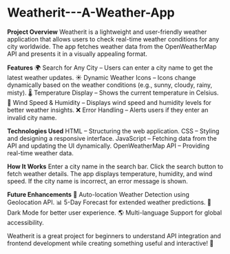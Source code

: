 # Weatherit---A-Weather-App

**Project Overview**
Weatherit is a lightweight and user-friendly weather application that allows users to check real-time weather conditions for any city worldwide. The app fetches weather data from the OpenWeatherMap API and presents it in a visually appealing format.

**Features**
🌍 Search for Any City – Users can enter a city name to get the latest weather updates.
☀️ Dynamic Weather Icons – Icons change dynamically based on the weather conditions (e.g., sunny, cloudy, rainy, misty).
🌡️ Temperature Display – Shows the current temperature in Celsius.
💨 Wind Speed & Humidity – Displays wind speed and humidity levels for better weather insights.
❌ Error Handling – Alerts users if they enter an invalid city name.

**Technologies Used**
HTML – Structuring the web application.
CSS – Styling and designing a responsive interface.
JavaScript – Fetching data from the API and updating the UI dynamically.
OpenWeatherMap API – Providing real-time weather data.

**How It Works**
Enter a city name in the search bar.
Click the search button to fetch weather details.
The app displays temperature, humidity, and wind speed.
If the city name is incorrect, an error message is shown.

**Future Enhancements**
📍 Auto-location Weather Detection using Geolocation API.
📊 5-Day Forecast for extended weather predictions.
🎨 Dark Mode for better user experience.
🌎 Multi-language Support for global accessibility.

Weatherit is a great project for beginners to understand API integration and frontend development while creating something useful and interactive! 🚀
